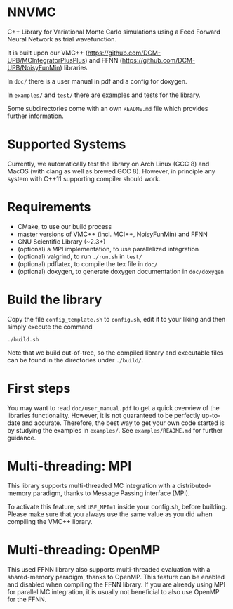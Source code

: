 # NNVMC

C++ Library for Variational Monte Carlo simulations using a Feed Forward Neural Network as trial wavefunction.

It is built upon our VMC++ (https://github.com/DCM-UPB/MCIntegratorPlusPlus) and FFNN (https://github.com/DCM-UPB/NoisyFunMin) libraries.

In `doc/` there is a user manual in pdf and a config for doxygen.

In `examples/` and `test/` there are examples and tests for the library.


Some subdirectories come with an own `README.md` file which provides further information.


# Supported Systems

Currently, we automatically test the library on Arch Linux (GCC 8) and MacOS (with clang as well as brewed GCC 8).
However, in principle any system with C++11 supporting compiler should work.


# Requirements

- CMake, to use our build process
- master versions of VMC++ (incl. MCI++, NoisyFunMin) and FFNN
- GNU Scientific Library (~2.3+)
- (optional) a MPI implementation, to use parallelized integration
- (optional) valgrind, to run `./run.sh` in `test/`
- (optional) pdflatex, to compile the tex file in `doc/`
- (optional) doxygen, to generate doxygen documentation in `doc/doxygen`


# Build the library

Copy the file `config_template.sh` to `config.sh`, edit it to your liking and then simply execute the command

   `./build.sh`

Note that we build out-of-tree, so the compiled library and executable files can be found in the directories under `./build/`.


# First steps

You may want to read `doc/user_manual.pdf` to get a quick overview of the libraries functionality. However, it is not guaranteed to be perfectly up-to-date and accurate. Therefore, the best way to get your own code started is by studying the examples in `examples/`. See `examples/README.md` for further guidance.


# Multi-threading: MPI

This library supports multi-threaded MC integration with a distributed-memory paradigm, thanks to Message Passing interface (MPI).

To activate this feature, set `USE_MPI=1` inside your config.sh, before building. Please make sure that you always use the same value as you did when compiling the VMC++ library.


# Multi-threading: OpenMP

This used FFNN library also supports multi-threaded evaluation with a shared-memory paradigm, thanks to OpenMP. This feature can be enabled and disabled when compiling the FFNN library.
If you are already using MPI for parallel MC integration, it is usually not beneficial to also use OpenMP for the FFNN.
